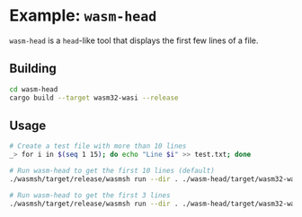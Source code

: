 # Example: `wasm-head`

`wasm-head` is a `head`-like tool that displays the first few lines of a file.

## Building

```sh
cd wasm-head
cargo build --target wasm32-wasi --release
```

## Usage

```sh
# Create a test file with more than 10 lines
_> for i in $(seq 1 15); do echo "Line $i" >> test.txt; done

# Run wasm-head to get the first 10 lines (default)
./wasmsh/target/release/wasmsh run --dir . ./wasm-head/target/wasm32-wasi/release/wasm-head.wasm test.txt

# Run wasm-head to get the first 3 lines
./wasmsh/target/release/wasmsh run --dir . ./wasm-head/target/wasm32-wasi/release/wasm-head.wasm -n 3 test.txt
```